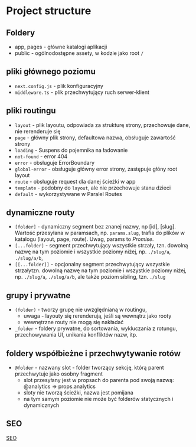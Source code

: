 # Project structure

## Foldery

- app, pages - główne katalogi aplikacji
- public - ogólnodostępne assety, w kodzie jako root `/`

## pliki głównego poziomu

- `next.config.js` - plik konfiguracyjny
- `middleware.ts` - plik przechwytujący ruch serwer-klient


## pliki routingu

- `layout` - plik layoutu, odpowiada za strukturę strony, przechowuje dane, nie rerenderuje się
- `page` - główny plik strony, defaultowa nazwa, obsługuje zawartość strony
- `loading` - Suspens do pojemnika na ładowanie
- `not-found` - error 404
- `error` - obsługuje ErrorBoundary
- `global-error` - obsługuje główny error strony, zastępuje głóny root layout
- `route` - obsługuje request dla danej ścieżki w app
- `template` - podobny do `layout`, ale nie przechowuje stanu dzieci
- `default` - wykorzystywane w Paralel Routes

## dynamiczne routy

- `[folder]` - dynamiczny segment bez znanej nazwy, np [id], [slug].
Wartość przesyłana w paramsach, np. `params.slug`, trafia do plików w katalogu (layout, page, route). Uwag, params to _Promise_.
- `[...folder]` - segment przechwytujący wszystkie strzały, tzn. dowolną nazwę na tym poziomie i wszystkie poziomy niżej, np. `./slug/a`, `./slug/a/b`, 
- `[[...folder]]` - opcjonalny segment przechwytujący wszystkie strzałytzn. dowolną nazwę na tym poziomie i wszystkie poziomy niżej, np. `./slug/a`, `./slug/a/b`, ale także poziom sibling, tzn. `./slug`

## grupy i prywatne

- `(folder)` - tworzy grupę nie uwzględnianą w routingu, 
    - uwaga - layouty się rerenderują, jeśli są wewnątrz jako rooty
    - wewnętrzne routy nie mogą się nakładać
- `_folder` - foldery prywatne, do sortowania, wykluczania z rotungu, przechowywania UI, unikania konfliktów nazw, itp.

## foldery współbieżne i przechwytywanie rotów

- `@folder` - nazwany slot - folder tworzący sekcję, którą parent przechwytuje jako osobny fragment
    - slot przesyłany jest w propsach do parenta pod swoją nazwą: @analytics => props.analytics
    - sloty nie tworzą ścieżki, nazwa jest pomijana
    - na tym samym poziomie nie może być folderów statycznych i dynamicznych

## SEO

[SEO](https://nextjs.org/docs/app/getting-started/project-structure#seo)



